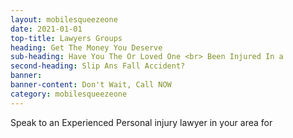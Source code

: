 ```yaml
---
layout: mobilesqueezeone
date: 2021-01-01
top-title: Lawyers Groups
heading: Get The Money You Deserve
sub-heading: Have You The Or Loved One <br> Been Injured In a  
second-heading: Slip Ans Fall Accident?
banner: 
banner-content: Don't Wait, Call NOW
category: mobilesqueezeone
---
```


Speak to an Experienced Personal injury lawyer in your area for 